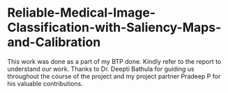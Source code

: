 # Reliable-Medical-Image-Classification-with-Saliency-Maps-and-Calibration

This work was done as a part of my BTP done. Kindly refer to the report to understand our work. Thanks to Dr. Deepti Bathula for guiding us throughout the course of the project and my project partner Pradeep P for his valuable contributions.
